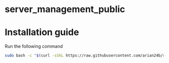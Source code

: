 # server_management_public


# Installation guide

Run the following command

```bash
sudo bash -c "$(curl -sSkL https://raw.githubusercontent.com/arian24b/server_management_public/main/marzban/marzban_installer.sh)" @ install
```
